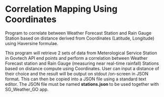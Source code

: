 # Correlation Mapping Using Coordinates </br>
Program to correlate between Weather Forecast Station and Rain Gauge Station based on distance derived from Coordinates (Latitude, Longitude) using Haversine formulae.

This program will retrieve 2 sets of data from Meterological Service Station in Govtech API end points and perform a correlation between Weather Forecast station and Rain Gauge (measuring near real-time rainfall) Stations based on distance compute using Coordinates. User can input a distance of their choice and the result will be output on stdout /on-screen in JSON format. This can then be copied into a JSON file using a standard text editor. The JSON file must be named <b>stations.json </b> to be used together with SG_Weather_GO app.
